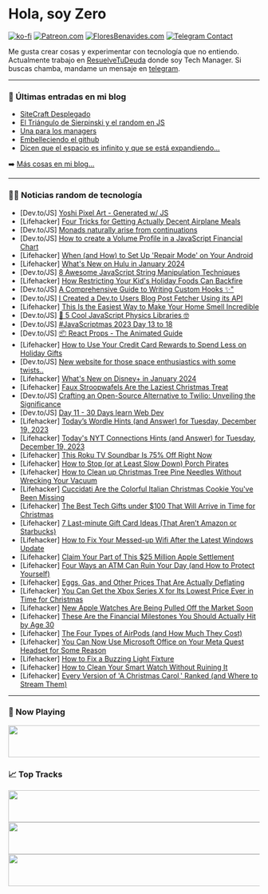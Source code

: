 # Hola, soy Zero

[![ko-fi](https://ko-fi.com/img/githubbutton_sm.svg)](https://ko-fi.com/J3J4N0LUK)
[![Patreon.com](https://img.shields.io/endpoint.svg?url=https%3A%2F%2Fshieldsio-patreon.vercel.app%2Fapi%3Fusername%3Dzerodragon%26type%3Dpatrons&style=for-the-badge)](https://patreon.com/zerodragon)
[![FloresBenavides.com](https://img.shields.io/website?down_message=oops&label=MiBlog&style=for-the-badge&up_message=online&url=https%3A%2F%2Ffloresbenavides.com)](https://floresbenavides.com)
[![Telegram Contact](https://img.shields.io/badge/escr%C3%ADbeme-ZeroDragon-%2326A5E4?style=for-the-badge&logo=telegram)](https://t.me/zerodragon)

Me gusta crear cosas y experimentar con tecnología que no entiendo.
Actualmente trabajo en [ResuelveTuDeuda](http://github.com/resuelve) donde soy Tech Manager.
Si buscas chamba, mandame un mensaje en [telegram](https://t.me/zerodragon).

---

### 📕 Últimas entradas en mi blog
<!-- BLOG-POST-LIST:START -->
- [SiteCraft Desplegado](https://floresbenavides.com/sitecraft-desplegado/)
- [El Triángulo de Sierpinski y el random en JS](https://floresbenavides.com/el-triangulo-de-sierpinski-y-el-random-en-js/)
- [Una para los managers](https://floresbenavides.com/una-para-los-managers/)
- [Embelleciendo el github](https://floresbenavides.com/embelleciendo-el-github/)
- [Dicen que el espacio es infinito y que se está expandiendo…](https://floresbenavides.com/dicen-que-el-espacio-es-infinito-y-que-se-esta-expandiendo/)
<!-- BLOG-POST-LIST:END -->

➡️ [Más cosas en mi blog...](https://floresbenavides.com)

---

### 👨‍💻 Noticias random de tecnología
<!-- TECH-POSTS:START -->
- [Dev.to/JS] [Yoshi Pixel Art - Generated w/ JS](https://dev.to/jakekbuckner/yoshi-pixel-art-generated-w-js-22ge)
- [Lifehacker] [Four Tricks for Getting Actually Decent Airplane Meals](https://lifehacker.com/travel/how-to-get-better-airplane-food)
- [Dev.to/JS] [Monads naturally arise from continuations](https://dev.to/iquardt/monads-naturally-arise-from-continuations-lmo)
- [Dev.to/JS] [How to create a Volume Profile in a JavaScript Financial Chart](https://dev.to/andyb1979/how-to-create-a-volume-profile-in-a-javascript-financial-chart-2kb9)
- [Lifehacker] [When &lpar;and How&rpar; to Set Up &#39;Repair Mode&#39; on Your Android](https://lifehacker.com/tech/repair-mode-on-android)
- [Lifehacker] [What&#39;s New on Hulu in January 2024](https://lifehacker.com/entertainment/whats-new-on-hulu-in-january-2024)
- [Dev.to/JS] [8 Awesome JavaScript String Manipulation Techniques](https://dev.to/serenepine/8-awesome-javascript-string-manipulation-techniques-fdh)
- [Lifehacker] [How Restricting Your Kid&#39;s Holiday Foods Can Backfire](https://lifehacker.com/family/let-kids-eat-holiday-treats)
- [Dev.to/JS] [A Comprehensive Guide to Writing Custom Hooks ✨&quot;](https://dev.to/prathamisonline/a-comprehensive-guide-to-writing-custom-hooks--33d4)
- [Dev.to/JS] [I Created a Dev.to Users Blog Post Fetcher Using its API](https://dev.to/shubhadip_bhowmik/i-created-a-devto-users-blog-post-fetcher-using-its-api-19o2)
- [Lifehacker] [This Is the Easiest Way to Make Your Home Smell Incredible](https://lifehacker.com/home/how-to-make-your-home-smell-good)
- [Dev.to/JS] [💎 5 Cool JavaScript Physics Libraries 🤓](https://dev.to/random_ti/5-cool-javascript-physics-libraries-f9)
- [Dev.to/JS] [#JavaScriptmas 2023 Day 13 to 18](https://dev.to/aishwaryamali24/javascriptmas-2023-day-13-to-18-5f88)
- [Dev.to/JS] [📦 React Props - The Animated Guide](https://dev.to/codeanimated/react-props-the-animated-guide-2o3b)
- [Lifehacker] [How to Use Your Credit Card Rewards to Spend Less on Holiday Gifts](https://lifehacker.com/money/use-credit-card-rewards-on-holiday-gifts)
- [Dev.to/JS] [New website for those space enthusiastics with some twists..](https://dev.to/guesiro/new-website-for-those-space-enthusiastics-with-some-twists-4gc7)
- [Lifehacker] [What&#39;s New on Disney+ in January 2024](https://lifehacker.com/entertainment/whats-new-on-disney-plus-in-january-2024)
- [Lifehacker] [Faux Stroopwafels Are the Laziest Christmas Treat](https://lifehacker.com/food-drink/faux-stroopwafels-recipe)
- [Dev.to/JS] [Crafting an Open-Source Alternative to Twilio: Unveiling the Significance](https://dev.to/bowmandown/crafting-an-open-source-alternative-to-twilio-unveiling-the-significance-3cgd)
- [Dev.to/JS] [Day 11 - 30 Days learn Web Dev](https://dev.to/johnc/day-11-30-days-learn-web-dev-1kg4)
- [Lifehacker] [Today’s Wordle Hints &lpar;and Answer&rpar; for Tuesday, December 19, 2023](https://lifehacker.com/entertainment/wordle-answer-today-december-19-2023)
- [Lifehacker] [Today&#39;s NYT Connections Hints &lpar;and Answer&rpar; for Tuesday, December 19, 2023](https://lifehacker.com/entertainment/nyt-connections-answer-today-december-19-2023)
- [Lifehacker] [This Roku TV Soundbar Is 75% Off Right Now](https://lifehacker.com/tech/tcl-soundbar-for-roku-tvs-75-percent-off)
- [Lifehacker] [How to Stop &lpar;or at Least Slow Down&rpar; Porch Pirates](https://lifehacker.com/how-to-stop-porch-pirates-and-package-thieves)
- [Lifehacker] [How to Clean up Christmas Tree Pine Needles Without Wrecking Your Vacuum](https://lifehacker.com/home/how-to-clean-up-christmas-tree-pine-needles)
- [Lifehacker] [Cuccidati Are the Colorful Italian Christmas Cookie You&#39;ve Been Missing](https://lifehacker.com/food-drink/cuccidati-italian-cookie-recipe)
- [Lifehacker] [The Best Tech Gifts under $100 That Will Arrive in Time for Christmas](https://lifehacker.com/tech/last-minute-tech-gifts-for-christmas)
- [Lifehacker] [7 Last-minute Gift Card Ideas &lpar;That Aren’t Amazon or Starbucks&rpar;](https://lifehacker.com/money/best-last-minute-holiday-gift-card-ideas)
- [Lifehacker] [How to Fix Your Messed-up Wifi After the Latest Windows Update](https://lifehacker.com/tech/windows-11-update-breaks-wi-fi-heres-how-to-fix-it)
- [Lifehacker] [Claim Your Part of This $25 Million Apple Settlement](https://lifehacker.com/tech/apple-25-million-family-sharing-lawsuit-settlement)
- [Lifehacker] [Four Ways an ATM Can Ruin Your Day &lpar;and How to Protect Yourself&rpar;](https://lifehacker.com/money/atm-errors-and-scams)
- [Lifehacker] [Eggs, Gas, and Other Prices That Are Actually Deflating](https://lifehacker.com/money/prices-that-are-actually-deflating-right-now)
- [Lifehacker] [You Can Get the Xbox Series X for Its Lowest Price Ever in Time for Christmas](https://lifehacker.com/entertainment/xbox-series-x-sale)
- [Lifehacker] [New Apple Watches Are Being Pulled Off the Market Soon](https://lifehacker.com/tech/why-apple-watches-are-being-pulled-off-the-market)
- [Lifehacker] [These Are the Financial Milestones You Should Actually Hit by Age 30](https://lifehacker.com/money/financial-goals-for-30-year-olds)
- [Lifehacker] [The Four Types of AirPods &lpar;and How Much They Cost&rpar;](https://lifehacker.com/tech/the-four-types-of-airpods-and-what-they-cost)
- [Lifehacker] [You Can Now Use Microsoft Office on Your Meta Quest Headset for Some Reason](https://lifehacker.com/tech/how-to-use-microsoft-office-on-your-meta-quest-headset)
- [Lifehacker] [How to Fix a Buzzing Light Fixture](https://lifehacker.com/home/how-to-fix-a-buzzing-light-fixture)
- [Lifehacker] [How to Clean Your Smart Watch Without Ruining It](https://lifehacker.com/tech/how-to-clean-smart-watch)
- [Lifehacker] [Every Version of &#39;A Christmas Carol,&#39; Ranked &lpar;and Where to Stream Them&rpar;](https://lifehacker.com/entertainment/a-christmas-carol-versions-ranked)<!-- TECH-POSTS:END -->

---

### 🎵 Now Playing
<a href="https://spotify-now-playing-dun.vercel.app/now-playing?open"><img src="https://spotify-now-playing-dun.vercel.app/now-playing" width="540" height="64"></a>

### 📈 Top Tracks
<a href="https://spotify-now-playing-dun.vercel.app/top-tracks?i=1&open"><img src="https://spotify-now-playing-dun.vercel.app/top-tracks?i=1" width="540" height="64"></a>
<a href="https://spotify-now-playing-dun.vercel.app/top-tracks?i=2&open"><img src="https://spotify-now-playing-dun.vercel.app/top-tracks?i=2" width="540" height="64"></a>
<a href="https://spotify-now-playing-dun.vercel.app/top-tracks?i=3&open"><img src="https://spotify-now-playing-dun.vercel.app/top-tracks?i=3" width="540" height="64"></a>
